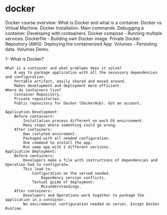 # docker

Docker course overview:
    What is Docker and what is a container.
    Docker vs Virtual Machine.
    Docker Installation.
    Main commands.
    Debugging a container.
    Developing with contaainers.
    Docker compose - Running multiple services.
    Dockerfile - Building own Docker image.
    Private Docker Repository (AWS).
    Deploying the containerized App.
    Volumes - Persisting data.
    Volumes Demo.

1- What is Docker?

    What is a container and what problems does it solve?
        A way to package application with all the necessary dependencies and configuration.
        Portable artifact, easily shared and moved around.
        Makes development and deployment more efficient.
    Where do containers live? 
        Container Repository.
        Private repositories.
        Public repository for Docker (DockerHub). Got an account.
    
    Application Development:
        Before containers:
            Installation process different on each OS environment.
            Many steps where something could go wrong.
        After containers:
            Own isolated enviroment.
            Packaged with all needed configuration.
            One command to install the app.
            Run same app with 2 different versions.
    Application Deployment:
        Before containers:
            Developers make a file with instructions of dependencies and Operation had to configurate.
            This lead to:
                Configuration on the served needed.
                    Dependency version conflicts.
                Textual guide of deployment:
                    Misunderstandings.
        After containers:
            Developers and Operations work together to package the application in a container.
            No enviromental configuration needed on server. Except Docker Runtime.

